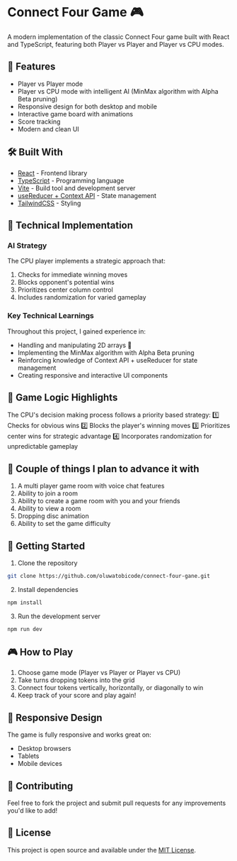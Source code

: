 # Connect Four Game 🎮

A modern implementation of the classic Connect Four game built with React and TypeScript, featuring both Player vs Player and Player vs CPU modes.

## 🌟 Features

- Player vs Player mode
- Player vs CPU mode with intelligent AI (MinMax algorithm with Alpha Beta pruning)
- Responsive design for both desktop and mobile
- Interactive game board with animations
- Score tracking
- Modern and clean UI

## 🛠️ Built With

- [React](https://reactjs.org/) - Frontend library
- [TypeScript](https://www.typescriptlang.org/) - Programming language
- [Vite](https://vitejs.dev/) - Build tool and development server
- [useReducer + Context API](https://reactjs.org/docs/context.html) - State management
- [TailwindCSS](https://tailwindcss.com/docs/guides/vite) - Styling

## 🧠 Technical Implementation

### AI Strategy

The CPU player implements a strategic approach that:

1. Checks for immediate winning moves
2. Blocks opponent's potential wins
3. Prioritizes center column control
4. Includes randomization for varied gameplay

### Key Technical Learnings

Throughout this project, I gained experience in:

- Handling and manipulating 2D arrays 🧩
- Implementing the MinMax algorithm with Alpha Beta pruning
- Reinforcing knowledge of Context API + useReducer for state management
- Creating responsive and interactive UI components

## 🎯 Game Logic Highlights

The CPU's decision making process follows a priority based strategy:
1️⃣ Checks for obvious wins
2️⃣ Blocks the player's winning moves
3️⃣ Prioritizes center wins for strategic advantage
4️⃣ Incorporates randomization for unpredictable gameplay

## 🤖 Couple of things I plan to advance it with

1. A multi player game room with voice chat features
2. Ability to join a room
3. Ability to create a game room with you and your friends
4. Ability to view a room
5. Dropping disc animation
6. Ability to set the game difficulty

## 🚀 Getting Started

1. Clone the repository

```bash
git clone https://github.com/oluwatobicode/connect-four-gane.git
```

2. Install dependencies

```bash
npm install
```

3. Run the development server

```bash
npm run dev
```

## 🎮 How to Play

1. Choose game mode (Player vs Player or Player vs CPU)
2. Take turns dropping tokens into the grid
3. Connect four tokens vertically, horizontally, or diagonally to win
4. Keep track of your score and play again!

## 📱 Responsive Design

The game is fully responsive and works great on:

- Desktop browsers
- Tablets
- Mobile devices

## 🤝 Contributing

Feel free to fork the project and submit pull requests for any improvements you'd like to add!

## 📝 License

This project is open source and available under the [MIT License](LICENSE).
